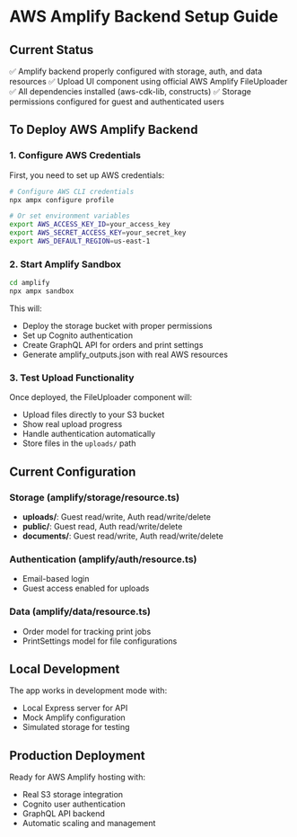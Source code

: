# AWS Amplify Backend Setup Guide

## Current Status
✅ Amplify backend properly configured with storage, auth, and data resources
✅ Upload UI component using official AWS Amplify FileUploader
✅ All dependencies installed (aws-cdk-lib, constructs)
✅ Storage permissions configured for guest and authenticated users

## To Deploy AWS Amplify Backend

### 1. Configure AWS Credentials
First, you need to set up AWS credentials:

```bash
# Configure AWS CLI credentials
npx ampx configure profile

# Or set environment variables
export AWS_ACCESS_KEY_ID=your_access_key
export AWS_SECRET_ACCESS_KEY=your_secret_key  
export AWS_DEFAULT_REGION=us-east-1
```

### 2. Start Amplify Sandbox
```bash
cd amplify
npx ampx sandbox
```

This will:
- Deploy the storage bucket with proper permissions
- Set up Cognito authentication
- Create GraphQL API for orders and print settings
- Generate amplify_outputs.json with real AWS resources

### 3. Test Upload Functionality
Once deployed, the FileUploader component will:
- Upload files directly to your S3 bucket
- Show real upload progress
- Handle authentication automatically
- Store files in the `uploads/` path

## Current Configuration

### Storage (amplify/storage/resource.ts)
- **uploads/**: Guest read/write, Auth read/write/delete
- **public/**: Guest read, Auth read/write/delete  
- **documents/**: Guest read/write, Auth read/write/delete

### Authentication (amplify/auth/resource.ts)
- Email-based login
- Guest access enabled for uploads

### Data (amplify/data/resource.ts)
- Order model for tracking print jobs
- PrintSettings model for file configurations

## Local Development
The app works in development mode with:
- Local Express server for API
- Mock Amplify configuration
- Simulated storage for testing

## Production Deployment
Ready for AWS Amplify hosting with:
- Real S3 storage integration
- Cognito user authentication
- GraphQL API backend
- Automatic scaling and management